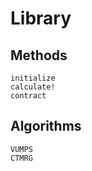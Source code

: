 # Library

## Methods

```@docs
initialize
calculate!
contract
```

## Algorithms

```@docs
VUMPS
CTMRG
```
